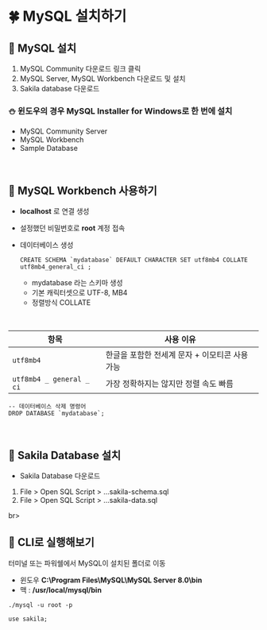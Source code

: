 # 🍀 MySQL 설치하기

## 🧸 MySQL 설치

1. MySQL Community 다운로드 링크 클릭
2. MySQL Server, MySQL Workbench 다운로드 및 설치
3. Sakila database 다운로드

### ⛄ 윈도우의 경우 MySQL Installer for Windows로 한 번에 설치

- MySQL Community Server
- MySQL Workbench
- Sample Database

<br>

## 🧸 MySQL Workbench 사용하기

- **localhost** 로 연결 생성
- 설정했던 비밀번호로 **root** 계정 접속
- 데이터베이스 생성

  ```mysql
  CREATE SCHEMA `mydatabase` DEFAULT CHARACTER SET utf8mb4 COLLATE utf8mb4_general_ci ;
  ```

  - mydatabase 라는 스키마 생성
  - 기본 캐릭터셋으로 UTF-8, MB4
  - 정렬방식 COLLATE

<br>

| 항목                     | 사용 이유                                      |
| ------------------------ | ---------------------------------------------- |
| `utf8mb4`                | 한글을 포함한 전세계 문자 + 이모티콘 사용 가능 |
| `utf8mb4 _ general _ ci` | 가장 정확하지는 않지만 정렬 속도 빠름          |

```mysql
-- 데이터베이스 삭제 명령어
DROP DATABASE `mydatabase`;
```

<br>

## 🧸 Sakila Database 설치

- Sakila Database 다운로드

1. File > Open SQL Script > ...sakila-schema.sql
2. File > Open SQL Script > ...sakila-data.sql

br>

## 🧸 CLI로 실행해보기

터미널 또는 파워쉘에서 MySQL이 설치된 폴더로 이동

- 윈도우 **C:\Program Files\MySQL\MySQL Server 8.0\bin**
- 맥 : **/usr/local/mysql/bin**

```
./mysql -u root -p
```

```
use sakila;
```
